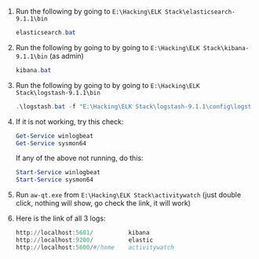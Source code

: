 1) Run the following by going to `E:\Hacking\ELK Stack\elasticsearch-9.1.1\bin`
    ```powershell
    elasticsearch.bat
    ```
2) Run the following by going to by going to `E:\Hacking\ELK Stack\kibana-9.1.1\bin` (as admin) 
    ```powershell
    kibana.bat
    ```
3) Run the following by going to by going to `E:\Hacking\ELK Stack\logstash-9.1.1\bin` 
    ```powershell
    .\logstash.bat -f "E:\Hacking\ELK Stack\logstash-9.1.1\config\logstash.conf"
    ```

4) If it is not working, try this check:
    ```powershell
    Get-Service winlogbeat
    Get-Service sysmon64
    ```

    If any of the above not running, do this:
    ```powershell
    Start-Service winlogbeat
    Start-Service sysmon64
    ```
5) Run `aw-qt.exe` from `E:\Hacking\ELK Stack\activitywatch` (just double click, nothing will show, go check the link, it will work)

6) Here is the link of all 3 logs:
    ```powershell
    http://localhost:5601/		    kibana
    http://localhost:9200/		    elastic
    http://localhost:5600/#/home	activitywatch
    ```